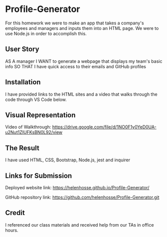 # Profile-Generator

For this homework we were to make an app that takes a company's employees and managers and inputs them into an HTML page. We were to use Node.js in order to accomplish this.

## User Story

AS A manager
I WANT to generate a webpage that displays my team's basic info
SO THAT I have quick access to their emails and GitHub profiles

## Installation
I have provided links to the HTML sites and a video that walks through the code through VS Code below.
## Visual Representation

Video of Walkthrough: https://drive.google.com/file/d/1NO0F1y0YeD0UA-u2Nut1ZIUFKsBN0L92/view

## The Result
I have used HTML, CSS, Bootstrap, Node.js, jest and inquirer

## Links for Submission
Deployed website link: https://helenhosse.github.io/Profile-Generator/

GitHub repository link: https://github.com/helenhosse/Profile-Generator.git

## Credit
I referenced our class materials and received help from our TAs in office hours.